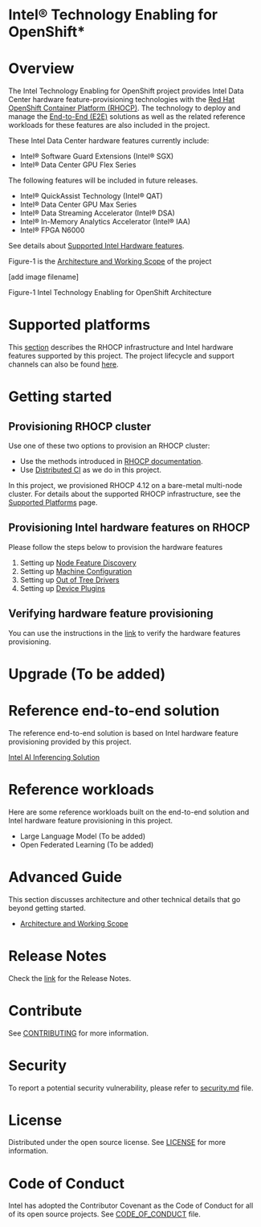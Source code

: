 # Intel® Technology Enabling for OpenShift*
# Overview
The Intel Technology Enabling for OpenShift project provides Intel Data Center hardware feature-provisioning technologies with the [Red Hat OpenShift Container Platform (RHOCP)](https://www.redhat.com/en/technologies/cloud-computing/openshift/container-platform). The technology to deploy and manage the [End-to-End (E2E)](/e2e) solutions as well as the related reference workloads for these features are also included in the project.  

These Intel Data Center hardware features currently include: 
- Intel® Software Guard Extensions (Intel® SGX) 
- Intel® Data Center GPU Flex Series 

The following features will be included in future releases.  
- Intel® QuickAssist Technology (Intel® QAT) 
- Intel® Data Center GPU Max Series 
- Intel® Data Streaming Accelerator (Intel® DSA) 
- Intel® In-Memory Analytics Accelerator (Intel® IAA) 
- Intel® FPGA N6000 

See details about [Supported Intel Hardware features]().  

Figure-1 is the [Architecture and Working Scope]() of the project  

[add image filename]

Figure-1 Intel Technology Enabling for OpenShift Architecture 

# Supported platforms 

This [section]() describes the RHOCP infrastructure and Intel hardware features supported by this project. The project lifecycle and support channels can also be found [here](). 

# Getting started  
## Provisioning RHOCP cluster   
Use one of these two options to provision an RHOCP cluster: 
- Use the methods introduced in [RHOCP documentation](https://docs.openshift.com/container-platform/4.12/installing/index.html). 
- Use [Distributed CI](https://doc.distributed-ci.io/) as we do in this project.  

In this project, we provisioned RHOCP 4.12 on a bare-metal multi-node cluster. For details about the supported RHOCP infrastructure, see the [Supported Platforms]() page.

## Provisioning Intel hardware features on RHOCP
Please follow the steps below to provision the hardware features 
1. Setting up [Node Feature Discovery](/nfd/README.md) 
2. Setting up [Machine Configuration](/machine_configuration/README.md) 
3. Setting up [Out of Tree Drivers](/kmmo/README.md) 
4. Setting up [Device Plugins](/device_plugins/README.md) 

## Verifying hardware feature provisioning 
You can use the instructions in the [link]() to verify the hardware features provisioning. 

# Upgrade (To be added) 

# Reference end-to-end solution 
The reference end-to-end solution is based on Intel hardware feature provisioning provided by this project. 

[Intel AI Inferencing Solution](/e2e/inference/README.md)

# Reference workloads 
Here are some reference workloads built on the end-to-end solution and Intel hardware feature provisioning in this project. 
- Large Language Model (To be added) 
- Open Federated Learning (To be added) 

# Advanced Guide 
This section discusses architecture and other technical details that go beyond getting started. 
- [Architecture and Working Scope](https://github.com/intel/intel-technology-enabling-for-openshift/wiki/Intel-Technology-Enabling-for-OpenShift-Architecture-and-Working-Scope) 

# Release Notes
Check the [link](https://github.com/intel/intel-technology-enabling-for-openshift/releases/) for the Release Notes.  

# Contribute
See [CONTRIBUTING](CONTRIBUTING.md) for more information.

# Security
To report a potential security vulnerability, please refer to [security.md](/security.md) file. 

# License
Distributed under the open source license. See [LICENSE](/LICENSE.txt) for more information.

# Code of Conduct
Intel has adopted the Contributor Covenant as the Code of Conduct for all of its open source projects. See [CODE_OF_CONDUCT](/CODE_OF_CONDUCT.md) file.
